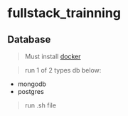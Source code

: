 # fullstack_trainning
## Database

> Must install [docker](https://www.docker.com/)

> run 1 of 2 types db below:
- mongodb
- postgres

>  run .sh file